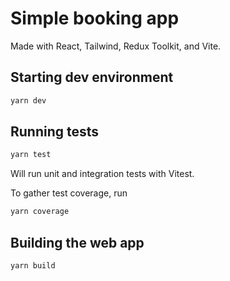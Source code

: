 # Simple booking app

Made with React, Tailwind, Redux Toolkit, and Vite.

## Starting dev environment

```bash
yarn dev
```

## Running tests

```bash
yarn test
```

Will run unit and integration tests with Vitest.

To gather test coverage, run

```bash
yarn coverage
```

## Building the web app

```bash
yarn build
```
